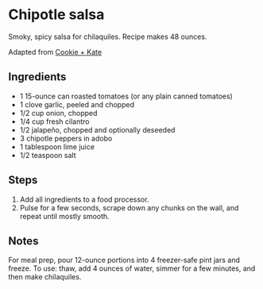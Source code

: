 # Chipotle salsa

Smoky, spicy salsa for chilaquiles.
Recipe makes 48 ounces.

Adapted from [Cookie + Kate](https://cookieandkate.com/chipotle-salsa-recipe/)

## Ingredients

- 1 15-ounce can roasted tomatoes (or any plain canned tomatoes)
- 1 clove garlic, peeled and chopped
- 1/2 cup onion, chopped
- 1/4 cup fresh cilantro
- 1/2 jalapeño, chopped and optionally deseeded
- 3 chipotle peppers in adobo
- 1 tablespoon lime juice
- 1/2 teaspoon salt

## Steps

1. Add all ingredients to a food processor.
2. Pulse for a few seconds, scrape down any chunks on the wall, and repeat until mostly smooth.

## Notes

For meal prep, pour 12-ounce portions into 4 freezer-safe pint jars and freeze.
To use: thaw, add 4 ounces of water, simmer for a few minutes, and then make chilaquiles.
